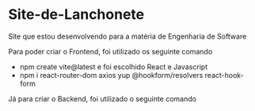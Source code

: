 # Site-de-Lanchonete
Site que estou desenvolvendo para a matéria de Engenharia de Software

Para poder criar o Frontend, foi utilizado os seguinte comando
- npm create vite@latest e foi escolhido React e Javascript
- npm i react-router-dom axios yup @hookform/resolvers react-hook-form

Já para criar o Backend, foi utilizado o seguinte comando

